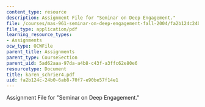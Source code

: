 ```yaml
---
content_type: resource
description: Assignment File for "Seminar on Deep Engagement."
file: /courses/mas-961-seminar-on-deep-engagement-fall-2004/fa2b124c24b06ab870f7e90be57f14e1_karen_schrier4.pdf
file_type: application/pdf
learning_resource_types:
- Assignments
ocw_type: OCWFile
parent_title: Assignments
parent_type: CourseSection
parent_uid: 5ad62aaa-97da-a4b8-c43f-a3ffc62e80e6
resourcetype: Document
title: karen_schrier4.pdf
uid: fa2b124c-24b0-6ab8-70f7-e90be57f14e1
---
```

Assignment File for "Seminar on Deep Engagement."

